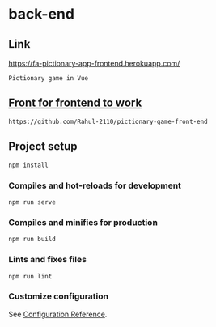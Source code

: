 # back-end

## Link 
https://fa-pictionary-app-frontend.herokuapp.com/

```
Pictionary game in Vue
```

## [Front for frontend to work](https://github.com/Rahul-2110/pictionary-game-front-end)
```
https://github.com/Rahul-2110/pictionary-game-front-end
```

## Project setup
```
npm install
```

### Compiles and hot-reloads for development
```
npm run serve
```

### Compiles and minifies for production
```
npm run build
```

### Lints and fixes files
```
npm run lint
```

### Customize configuration
See [Configuration Reference](https://cli.vuejs.org/config/).
